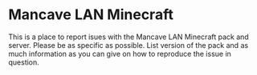 # Mancave LAN Minecraft
This is a place to report isues with the Mancave LAN Minecraft pack and server. Please be as specific as possible. List version of the pack and as much information as you can give on how to reproduce the issue in question.
